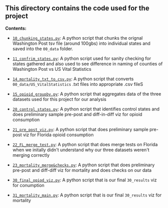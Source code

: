 ## This directory contains the code used for the project

**Contents:**
- [`10_chunking_states.py`](10_chunking_states.py): A python script that chunks the orignal Washington Post tsv file (around 100gbs) into individual states and saved into the `00_data` folder.

- [`11_confrim_states.py`](11_confrim_states.py): A python script used for sanity checking for states gathered and also used to see difference in naming of counties of Washington Post vs US Vital Statistics

- [`14_mortality_txt_to_csv.py`](14_mortality_txt_to_csv.py): A python script that converts `00_data/US_VitalStatistics` .txt files into appropriate .csv fileS

- [`15_opioid_groupby.py`](15_opioid_groupby.py): A python script that aggregates data of the three datasets used for this project for our analysis

- [`20_control_states.py`](20_control_states.py): A python script that identifies control states and does preliminary sample pre-post and diff-in-diff viz for opioid consumption

- [`21_pre_post_viz.py`](21_pre_post_viz.py): A python script that does preliminary sample pre-post viz for Florida opioid consumption

- [`22_FL_merge_test.py`](22_FL_merge_test.py): A python script that does merge tests on Florida when we initally didn't understand why our three datasets weren't merging correctly

- [`23_mortality_merge&checks.py`](23_mortality_merge&checks.py): A python script that does preliminary pre-post and diff-diff viz for mortality and does checks on our data

- [`30_final_opiod_viz.py`](30_final_opiod_viz.py): A python script that is our final `30_results` viz for conumption

- [`31_mortality_main.py`](31_mortality_main.py): A python script that is our final `30_results` viz for mortality 